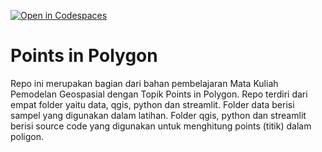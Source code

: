 [![Open in Codespaces](https://classroom.github.com/assets/launch-codespace-f4981d0f882b2a3f0472912d15f9806d57e124e0fc890972558857b51b24a6f9.svg)](https://classroom.github.com/open-in-codespaces?assignment_repo_id=10308999)
# Points in Polygon
Repo ini merupakan bagian dari bahan pembelajaran Mata Kuliah Pemodelan Geospasial dengan Topik Points in Polygon. 
Repo terdiri dari empat folder yaitu data, qgis, python dan streamlit. 
Folder data berisi sampel yang digunakan dalam latihan. 
Folder qgis, python dan streamlit berisi source code yang digunakan untuk menghitung points (titik) dalam poligon.
